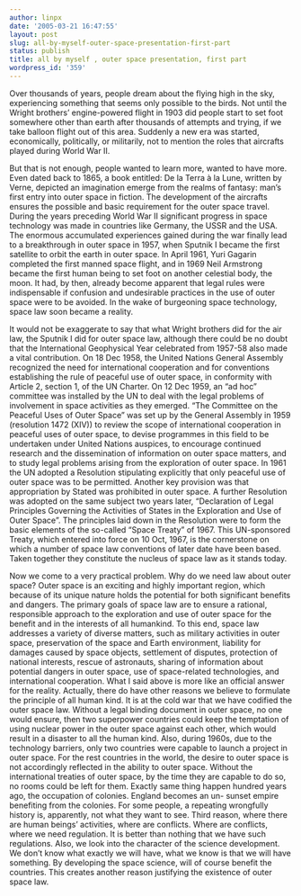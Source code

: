```yaml
---
author: linpx
date: '2005-03-21 16:47:55'
layout: post
slug: all-by-myself-outer-space-presentation-first-part
status: publish
title: all by myself , outer space presentation, first part
wordpress_id: '359'
---
```


Over thousands of years, people dream about the flying high in the sky,
experiencing something that seems only possible to the birds. Not until the
Wright brothers’ engine-powered flight in 1903 did people start to set foot
somewhere other than earth after thousands of attempts and trying, if we take
balloon flight out of this area. Suddenly a new era was started, economically,
politically, or militarily, not to mention the roles that aircrafts played
during World War II.

But that is not enough, people wanted to learn more, wanted to have more. Even
dated back to 1865, a book entitled: De la Terra à la Lune, written by Verne,
depicted an imagination emerge from the realms of fantasy: man’s first entry
into outer space in fiction. The development of the aircrafts ensures the
possible and basic requirement for the outer space travel. During the years
preceding World War II significant progress in space technology was made in
countries like Germany, the USSR and the USA. The enormous accumulated
experiences gained during the war finally lead to a breakthrough in outer
space in 1957, when Sputnik I became the first satellite to orbit the earth in
outer space. In April 1961, Yuri Gagarin completed the first manned space
flight, and in 1969 Neil Armstrong became the first human being to set foot on
another celestial body, the moon. It had, by then, already become apparent
that legal rules were indispensable if confusion and undesirable practices in
the use of outer space were to be avoided. In the wake of burgeoning space
technology, space law soon became a reality.

It would not be exaggerate to say that what Wright brothers did for the air
law, the Sputnik I did for outer space law, although there could be no doubt
that the International Geophysical Year celebrated from 1957-58 also made a
vital contribution. On 18 Dec 1958, the United Nations General Assembly
recognized the need for international cooperation and for conventions
establishing the rule of peaceful use of outer space, in conformity with
Article 2, section 1, of the UN Charter. On 12 Dec 1959, an “ad hoc” committee
was installed by the UN to deal with the legal problems of involvement in
space activities as they emerged. “The Committee on the Peaceful Uses of Outer
Space” was set up by the General Assembly in 1959 (resolution 1472 (XIV)) to
review the scope of international cooperation in peaceful uses of outer space,
to devise programmes in this field to be undertaken under United Nations
auspices, to encourage continued research and the dissemination of information
on outer space matters, and to study legal problems arising from the
exploration of outer space. In 1961 the UN adopted a Resolution stipulating
explicitly that only peaceful use of outer space was to be permitted. Another
key provision was that appropriation by Stated was prohibited in outer space.
A further Resolution was adopted on the same subject two years later,
“Declaration of Legal Principles Governing the Activities of States in the
Exploration and Use of Outer Space”. The principles laid down in the
Resolution were to form the basic elements of the so-called “Space Treaty” of
1967. This UN-sponsored Treaty, which entered into force on 10 Oct, 1967, is
the cornerstone on which a number of space law conventions of later date have
been based. Taken together they constitute the nucleus of space law as it
stands today.

Now we come to a very practical problem. Why do we need law about outer space?
Outer space is an exciting and highly important region, which because of its
unique nature holds the potential for both significant benefits and dangers.
The primary goals of space law are to ensure a rational, responsible approach
to the exploration and use of outer space for the benefit and in the interests
of all humankind. To this end, space law addresses a variety of diverse
matters, such as military activities in outer space, preservation of the space
and Earth environment, liability for damages caused by space objects,
settlement of disputes, protection of national interests, rescue of
astronauts, sharing of information about potential dangers in outer space, use
of space-related technologies, and international cooperation. What I said
above is more like an official answer for the reality. Actually, there do have
other reasons we believe to formulate the principle of all human kind. It is
at the cold war that we have codified the outer space law. Without a legal
binding document in outer space, no one would ensure, then two superpower
countries could keep the temptation of using nuclear power in the outer space
against each other, which would result in a disaster to all the human kind.
Also, during 1960s, due to the technology barriers, only two countries were
capable to launch a project in outer space. For the rest countries in the
world, the desire to outer space is not accordingly reflected in the ability
to outer space. Without the international treaties of outer space, by the time
they are capable to do so, no rooms could be left for them. Exactly same thing
happen hundred years ago, the occupation of colonies. England becomes an un-
sunset empire benefiting from the colonies. For some people, a repeating
wrongfully history is, apparently, not what they want to see. Third reason,
where there are human beings’ activities, where are conflicts. Where are
conflicts, where we need regulation. It is better than nothing that we have
such regulations. Also, we look into the character of the science development.
We don’t know what exactly we will have, what we know is that we will have
something. By developing the space science, will of course benefit the
countries. This creates another reason justifying the existence of outer space
law.

